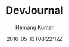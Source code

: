 ---
title: "DevJournal"
github: https://github.com/hemangsk/DevJournal
demo: https://hemangsk.github.io/DevJournal
author: Hemang Kumar

ssg:
  - Jekyll
cms:
  - No Cms
date: 2016-05-13T08:22:12Z
github_branch: master
---